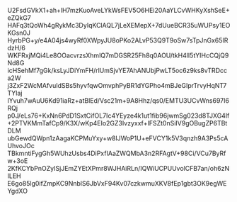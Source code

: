 U2FsdGVkX1+ah+lH7mzKuoAveLYkWsFEV5O6HEi20AaYLCvWHKyXshSeE+eZQkG7
HAFq3tQoWh4gRykMc3DyIqKClAQL7jLeXEMepX+7dUueBCR35uWUPsy1EOKGsn0J
HyrbPG+y/e4A04js4wyRf0XWpyJU8oPKo2ALvP53Q9T9oSw7sTpJnGx65IRdzH/6
WKFRxjMQi4Le8OOacvrzsXhmlQ7mDGSR25Fh8q0AOU/tkH4lI5tYIHcCQjQ9Nd8G
icHSehMf7gGk/ksLyJDiYmFH/rlUmSjvYE7AhANUbjPwLT5oc6z9ks8vTRDcca2W
j3ZxF2WcMAfvuIdSBs5hyvfqwOmvphPyBR1dYGPho4mBJeGIprTrvyHqNT7TYlaj
lYvuh7wAuU6Kd91iaRz+atBlEd/Vsc21m+9A8Hhz/qs0/EMTU3UCvWns697I6RQj
p0J/eLs76+KxNn6PdD1SxtCifOL7Ic4YEyze4k1ut1fib96jwmSg023d8TJXG4lf
+2PTVKMmTafCp9/K3X/wKp4EIo2GZ3Ivzyxxf+IFSZt0nSiIV9gOBugZP6TBtDLM
ubGewdQWpn1zAagaKCPMuYxy+w8lJWoP1U+eFVCY1k5V3qnzh9A3Ps5cAUhvoJOc
TBkmntiFygGh5WUhzUsbs4DiPxfIAaZWQMbA3n2RFAgtV+98Ci/VCu7ByRfw+3oE
2KfKCYbPnOZyISjJEmZYEtXPmr8WJHAiRLn/IQWiUCPUUvolCFB7an/oh6zNILEH
E6go85lg0ifZmpKC9NnblS6JbVxF94Kv07czkwmuXKV8fEp1gbt3OK9egWEYgdXO
